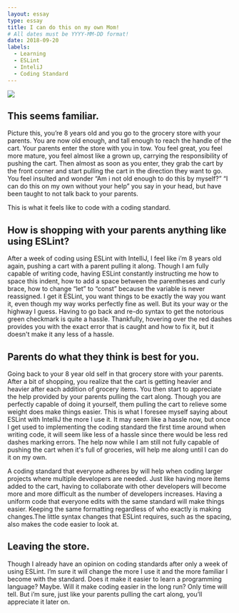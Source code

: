 ```yaml
---
layout: essay
type: essay
title: I can do this on my own Mom!
# All dates must be YYYY-MM-DD format!
date: 2018-09-20
labels:
  - Learning
  - ESLint
  - InteliJ
  - Coding Standard
---
```


<img class="ui image" src="{{ site.baseurl }}/images/ShoppingCart.jpg">

## This seems familiar.

Picture this, you’re 8 years old and you go to the grocery store with your parents. You are now old enough, and tall enough to reach the handle of the cart. Your parents enter the store with you in tow. You feel great, you feel more mature, you feel almost like a grown up, carrying the responsibility of pushing the cart. Then almost as soon as you enter, they grab the cart by the front corner and start pulling the cart in the direction they want to go. You feel insulted and wonder “Am i not old enough to do this by myself?” “I can do this on my own without your help” you say in your head, but have been taught to not talk back to your parents. 

This is what it feels like to code with a coding standard. 

## How is shopping with your parents anything like using ESLint? 

After a week of coding using ESLint with IntelliJ, I feel like i’m 8 years old again, pushing a cart with a parent pulling it along. Though I am fully capable of writing code, having ESLint constantly instructing me how to space this indent, how to add a space between the parentheses and curly brace, how to change “let” to “const” because the variable is never reassigned. I get it ESLint, you want things to be exactly the way you want it, even though my way works perfectly fine as well. But its your way or the highway I guess. Having to go back and re-do syntax to get the notorious green checkmark is quite a hassle. Thankfully, hovering over the red dashes provides you with the exact error that is caught and how to fix it, but it doesn't make it any less of a hassle. 

## Parents do what they think is best for you.

Going back to your 8 year old self in that grocery store with your parents. After a bit of shopping, you realize that the cart is getting heavier and heavier after each addition of grocery items. You then start to appreciate the help provided by your parents pulling the cart along. Though you are perfectly capable of doing it yourself, them pulling the cart to relieve some weight does make things easier. This is what I foresee myself saying about ESLint with IntelliJ the more I use it. It may seem like a hassle now, but once I get used to implementing the coding standard the first time around when writing code, it will seem like less of a hassle since there would be less red dashes marking errors. The help now while I am still not fully capable of pushing the cart when it's full of groceries, will help me along until I can do it on my own. 

A coding standard that everyone adheres by will help when coding larger projects where multiple developers are needed. Just like having more items added to the cart, having to collaborate with other developers will become more and more difficult as the number of developers increases. Having a uniform code that everyone edits with the same standard will make things easier. Keeping the same formatting regardless of who exactly is making changes.The little syntax changes that ESLint requires, such as the spacing, also makes the code easier to look at. 

## Leaving the store.

Though I already have an opinion on coding standards after only a week of using ESLint. I’m sure it will change the more I use it and the more familiar I become with the standard. Does it make it easier to learn a programming language? Maybe. Will it make coding easier in the long run? Only time will tell. But i’m sure, just like your parents pulling the cart along, you’ll appreciate it later on.


